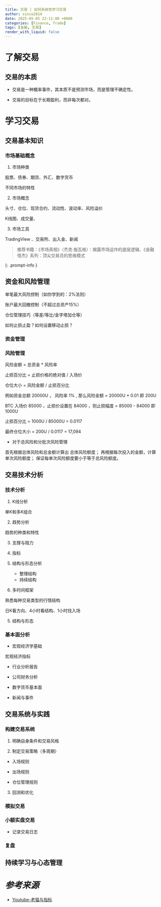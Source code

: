 ```yaml
---
title: 交易 | 如何系统性学习交易
author: since2014
date: 2025-05-05 22:11:00 +0800
categories: [Finance, Trade]
tags: [金融, 交易]
render_with_liquid: false
---
```


# 了解交易

## 交易的本质

+ 交易是一种概率事件，其本质不是预测市场，而是管理不确定性。

+ 交易的目标在于长期盈利，而非每次都对。

# 学习交易

## 交易基本知识

### 市场基础概念

1. 市场种类

股票、债券、期货、外汇、数字货币

不同市场的特性

2. 市场概念

头寸、仓位、现货合约、流动性、波动率、风险溢价

K线图、成交量、

3. 市场工具

TradingView 、交易所、出入金、新闻

> 推荐书籍：《市场真相》（杰克·施瓦格）：揭露市场运作的底层逻辑、《金融怪杰》系列：顶尖交易员的思维模式

{: .prompt-info }

## 资金和风险管理

单笔最大风险控制（如你学到的：2%法则）

账户最大回撤控制（不超过总资产15%）

仓位管理技巧（等差/等比/金字塔加仓等）

如何止损止盈？如何设置移动止损？

### 资金管理



### 风险管理

风险金额 = 总资金 * 风险率

止损百分比 = 止损价格的绝对值 / 入场价

仓位大小 = 风险金额 / 止损百分比


例如资金总额 20000U ， 风险率 1% , 那么风险金额 = 20000U * 0.01 即 200U

BTC 入场价 85000 ，止损价设置在 84000 ，则止损幅度 = 85000 - 84000 即 1000U 

止损百分比 =  1000U / 85000U = 0.0117 

最终仓位大小 = 200U / 0.0117 = 17,094

+ 对于总风险和分批次风险管理

首先根据总体风险和总金额计算出 总体风险额度；
再根据每次投入的金额，计算单次风险额度；
保证每单次风险额度要小于等于总风险额度。



## 交易技术分析



### 技术分析


1. K线分析

单K和多K组合

2. 趋势分析

趋势的种类和特性

3. 支撑与阻力
4. 指标
5. 结构与形态分析

    + 整理结构
    + 持续结构

6. 多时间框架

熟悉每种交易类型的行情结构

日K看方向、4小时看结构、1小时找入场

5. 结构与形态

### 基本面分析

+ 宏观经济学基础

宏观经济指标

+ 行业分析报告

+ 公司财务分析

+ 数字货币基本面

+ 新闻与事件

## 交易系统与实践

### 构建交易系统

1. 明确自身条件和交易风格

2. 制定交易策略（多周期）

+ 入场规则

+ 出场规则

+ 仓位管理规则

3. 回测和优化

### 模拟交易

### 小额实盘交易

+ 记录交易日志

### 复盘

## 持续学习与心态管理



# *参考来源*

+ [Youtube-老猫与指标](https://www.youtube.com/watch?v=N4PJd2WTQU4)

